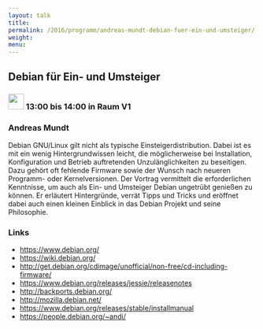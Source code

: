 ```yaml
---
layout: talk
title:
permalink: /2016/programm/andreas-mundt-debian-fuer-ein-und-umsteiger/
weight:
menu:
---
```

## Debian für Ein- und Umsteiger

### <img height = "32" src="../../../images/talk.svg"> 13:00 bis 14:00 in Raum V1

### Andreas Mundt

Debian GNU/Linux gilt nicht als typische Einsteigerdistribution. Dabei ist es mit ein wenig Hintergrundwissen leicht, die möglicherweise bei Installation, Konfiguration und Betrieb auftretenden Unzulänglichkeiten zu beseitigen. Dazu gehört oft fehlende Firmware sowie der Wunsch nach neueren Programm- oder Kernelversionen.  Der Vortrag vermittelt die erforderlichen Kenntnisse, um auch als Ein- und Umsteiger Debian ungetrübt genießen zu können. Er erläutert Hintergründe, verrät Tipps und Tricks und eröffnet dabei auch einen kleinen Einblick in das Debian Projekt und seine Philosophie. 

### Links

- <a href="https://www.debian.org/" target="_blank">https://www.debian.org/</a>
- <a href="https://wiki.debian.org/" target="_blank">https://wiki.debian.org/</a>
- <a href="http://get.debian.org/cdimage/unofficial/non-free/cd-including-firmware/" target="_blank">http://get.debian.org/cdimage/unofficial/non-free/cd-including-firmware/</a>
- <a href="https://www.debian.org/releases/jessie/releasenotes" target="_blank">https://www.debian.org/releases/jessie/releasenotes</a>
- <a href="http://backports.debian.org/" target="_blank">http://backports.debian.org/</a>
- <a href="http://mozilla.debian.net/" target="_blank">http://mozilla.debian.net/</a>
- <a href="https://www.debian.org/releases/stable/installmanual" target="_blank">https://www.debian.org/releases/stable/installmanual</a>
- <a href="https://people.debian.org/~andi/" target="_blank">https://people.debian.org/~andi/</a>
